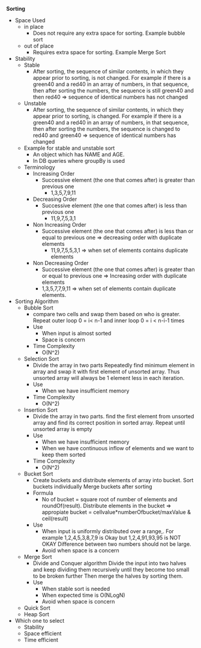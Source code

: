 **Sorting**

- Space Used
    - in place
        - Does not require any extra space for sorting. Example bubble sort
    - out of place
        - Requires extra space for sorting. Example Merge Sort
- Stability
    - Stable
        - After sorting, the sequence of similar contents, in which they appear prior to sorting, is not changed.
          For example if there is a green40 and a red40 in an array of numbers, in that sequence, then after sorting the
          numbers, the sequence is still green40 and then red40 => sequence of identical numbers has not changed
    - Unstable
        - After sorting, the sequence of similar contents, in which they appear prior to sorting, is changed.
          For example if there is a green40 and a red40 in an array of numbers, in that sequence, then after sorting the
          numbers, the sequence is changed to red40 and green40 => sequence of identical numbers has changed
    - Example for stable and unstable sort
        - An object which has NAME and AGE.
        - In DB queries where groupBy is used
    - Terminology
        - Increasing Order
            - Successive element (the one that comes after) is greater than previous one
                - 1,3,5,7,9,11
        - Decreasing Order
            - Successive element (the one that comes after) is less than previous one
                - 11,9,7,5,3,1
        - Non Increasing Order
            - Successive element (the one that comes after) is less than or equal to previous one
              => decreasing order with duplicate elements
                - 11,9,7,5,5,3,1 => when set of elements contains duplicate elements
        - Non Decreasing Order
            - Successive element (the one that comes after) is greater than or equal to previous one
              => Increasing order with duplicate elements
            - 1,3,5,7,7,9,11 => when set of elements contain duplicate elements.
- Sorting Algorithm
    - Bubble Sort
      - compare two cells and swap them based on who is greater. 
      Repeat outer loop 0 = i< n-1 and inner loop 0 = i < n-i-1 times
      - Use
        - When input is almost sorted
        - Space is concern
      - Time Complexity
        - O(N^2)
    - Selection Sort
      - Divide the array in two parts
      Repeatedly find minimum element in array and swap it with first element of unsorted array.
      Thus unsorted array will always be 1 element less in each iteration.
      - Use
        - When we have insufficient memory
      - Time Complexity
        - O(N^2)
    - Insertion Sort
      - Divide the array in two parts. 
      find the first element from unsorted array and find its correct position in sorted array.
      Repeat until unsorted array is empty
      - Use
        - When we have insufficient memory
        - When we have continuous inflow of elements and we want to keep them sorted
      - Time Complexity
          - O(N^2)
    - Bucket Sort
      - Create buckets and distribute elements of array into bucket.
      Sort buckets individually
      Merge buckets after sorting
      - Formula
        - No of bucket = square root of number of elements and roundOf(result).
      Distribute elements in the bucket => appropiate bucket = cellvalue*numberOfbucket/maxValue & ceil(result)
      - Use
        - When input is uniformly distributed over a range,. For example 1,2,4,5,3,8,7,9 is Okay but 1,2,4,91,93,95 is NOT OKAY
        Difference between two numbers should not be large.
        - Avoid when space is a concern 
    - Merge Sort
      - Divide and Conquer algorithm
      Divide the input into two halves and keep dividing them recursively until they become too small to be broken further
      Then merge the halves by sorting them.
      - Use
        - When stable sort is needed
        - When expected time is O(NLogN)
        - Avoid when space is concern
    - Quick Sort
    - Heap Sort
- Which one to select
    - Stability
    - Space efficient
    - Time efficient